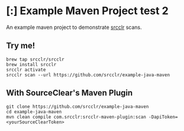 # [:] Example Maven Project test 2

An example maven project to demonstrate [srcclr](https://www.srcclr.com) scans.

## Try me!

```
brew tap srcclr/srcclr
brew install srcclr
srcclr activate
srcclr scan --url https://github.com/srcclr/example-java-maven
```

## With SourceClear's Maven Plugin
```
git clone https://github.com/srcclr/example-java-maven
cd example-java-maven
mvn clean compile com.srcclr:srcclr-maven-plugin:scan -DapiToken=<yourSourceClearToken>
```
